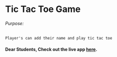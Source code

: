 # Tic Tac Toe Game

###### Purpose:
    Player's can add their name and play tic tac toe

#### Dear Students, Check out the live app [here](https://priyanka23-brs.github.io/Tic-Tac-toe/).
